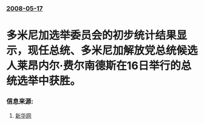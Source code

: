 ### [2008-05-17](/news/2008/05/17/index.md)

##### 
# 多米尼加选举委员会的初步统计结果显示，现任总统、多米尼加解放党总统候选人莱昂内尔·费尔南德斯在16日举行的总统选举中获胜。




### 信息来源:

1. [新华网](http://news.xinhuanet.com/newscenter/2008-05/17/content_8194280.htm)
